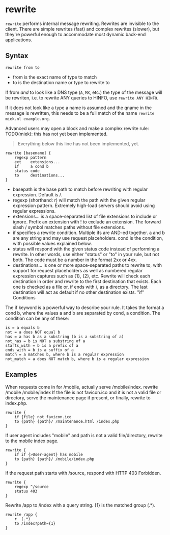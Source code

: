 # rewrite

`rewrite` performs internal message rewriting. Rewrites are invisible to the client.
There are simple rewrites (fast) and complex rewrites (slower), but they're powerful enough to
accommodate most dynamic back-end applications.

## Syntax

~~~
rewrite from to
~~~

* from is the exact name of type to match
* to is the destination name or type to rewrite to

If from *and* to look like a DNS type (`A`, `MX`, etc.) the type of the message will be rewriten,
i.e. to rewrite ANY queries to HINFO, use `rewrite ANY HINFO`.

If it does not look like a type a name is assumed and the qname in the message is rewritten, this
needs to be a full match of the name `rewrite miek.nl example.org`.

Advanced users may open a block and make a complex rewrite rule:
TODO(miek): this has not yet been implemented.

> Everything below this line has not been implemented, yet.

~~~
rewrite [basename] {
    regexp pattern
    ext    extensions...
    if     a cond b
    status code
    to     destinations...
}
~~~

* basepath is the base path to match before rewriting with regular expression. Default is /.
* regexp (shorthand: r) will match the path with the given regular expression pattern. Extremely high-load servers should avoid using regular expressions.
* extensions... is a space-separated list of file extensions to include or ignore. Prefix an extension with ! to exclude an extension. The forward slash / symbol matches paths without file extensions.
* if specifies a rewrite condition. Multiple ifs are AND-ed together. a and b are any string and may use request placeholders. cond is the condition, with possible values explained below.
* status will respond with the given status code instead of performing a rewrite. In other words, use either "status" or "to" in your rule, but not both. The code must be a number in the format 2xx or 4xx.
* destinations... is one or more space-separated paths to rewrite to, with support for request placeholders as well as numbered regular expression captures such as {1}, {2}, etc. Rewrite will check each destination in order and rewrite to the first destination that exists. Each one is checked as a file or, if ends with /, as a directory. The last destination will act as default if no other destination exists.
"if" Conditions

The if keyword is a powerful way to describe your rule. It takes the format a cond b, where the values a and b are separated by cond, a condition. The condition can be any of these:

~~~
is = a equals b
not = a does NOT equal b
has = a has b as a substring (b is a substring of a)
not_has = b is NOT a substring of a
starts_with = b is a prefix of a
ends_with = b is a suffix of a
match = a matches b, where b is a regular expression
not_match = a does NOT match b, where b is a regular expression
~~~

## Examples

When requests come in for /mobile, actually serve /mobile/index.
rewrite /mobile /mobile/index
If the file is not favicon.ico and it is not a valid file or directory, serve the maintenance page if present, or finally, rewrite to index.php.

~~~
rewrite {
    if {file} not favicon.ico
    to {path} {path}/ /maintenance.html /index.php
}
~~~

If user agent includes "mobile" and path is not a valid file/directory, rewrite to the mobile index page.

~~~
rewrite {
    if if {>User-agent} has mobile
    to {path} {path}/ /mobile/index.php
}
~~~

If the request path starts with /source, respond with HTTP 403 Forbidden.

~~~
rewrite {
    regexp ^/source
    status 403
}
~~~

Rewrite /app to /index with a query string. {1} is the matched group (.*).

~~~
rewrite /app {
    r  (.*)
    to /index?path={1}
}
~~~
